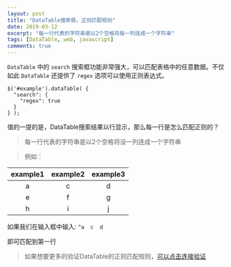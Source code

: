 ```yaml
---
layout: post
title: "DataTable搜索框，正则匹配规则"
date: 2019-03-12
excerpt: "每一行代表的字符串是以2个空格将每一列连成一个字符串"
tags: [DataTable, web, javascript]
comments: true
---
```


`DataTable` 中的 `search` 搜索框功能非常强大，可以匹配表格中的任意数据。不仅如此 `DataTable` 还提供了 `regex` 选项可以使用正则表达式。

```
$('#example').dataTable( {
  "search": {
    "regex": true
  }
} );
```

值的一提的是，DataTable搜索结果以行显示，那么每一行是怎么匹配正则的？

> 每一行代表的字符串是以2个空格将没一列连成一个字符串

> 例如：

|example1|example2|example3|
|:-:|:-:|:-:|
|a|c|d|
|e|f|g|
|h|i|j|

如果我们在输入框中输入: `^a  c  d`

即可匹配到第一行

> 如果想要更多的验证DataTable的正则匹配规则，[可以点击连接验证](https://datatables.net/examples/api/regex.html)
